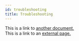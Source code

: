 ```yaml
---
id: troubleshooting
title: Troubleshooting
---
```


This is a link to [another document.](doc3.md)  
This is a link to an [external page.](http://www.example.com)
